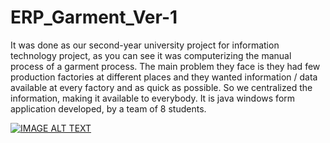 # ERP_Garment_Ver-1

It was done as our second-year university project for information technology project, as you can see it was computerizing the manual process of a garment process. The main problem they face is they had few production factories at different places and they wanted information / data available at every factory and as quick as possible.
So we centralized the information, making it available to everybody. 
It is java windows form application developed, by a team of 8 students. 


[![IMAGE ALT TEXT](http://img.youtube.com/vi/9yYF4XHEeXY/0.jpg)](http://www.youtube.com/watch?v=9yYF4XHEeXY "Demo Video")
